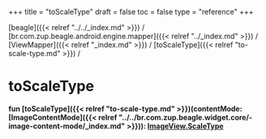 +++
title = "toScaleType"
draft = false
toc = false
type = "reference"
+++

[beagle]({{< relref "../../_index.md" >}}) / [br.com.zup.beagle.android.engine.mapper]({{< relref "../_index.md" >}}) / [ViewMapper]({{< relref "_index.md" >}}) / [toScaleType]({{< relref "to-scale-type.md" >}}) / 



# toScaleType  
  
<b><b>fun [toScaleType]({{< relref "to-scale-type.md" >}})(contentMode: [ImageContentMode]({{< relref "../../br.com.zup.beagle.widget.core/-image-content-mode/_index.md" >}})): [ImageView.ScaleType](https://developer.android.com/reference/kotlin/android/widget/ImageView.ScaleType.html)</b></b>  



